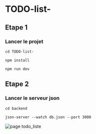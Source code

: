 # TODO-list-

## Etape 1 

### Lancer le projet 

`cd TODO-list-`

`npm install`

`npm run dev`


## Etape 2 

### Lancer le serveur json 

`cd backend `

`json-server --watch db.json --port 3000`


![page todo_liste](https://user-images.githubusercontent.com/114701818/234392567-e0c93b1d-690d-4301-bceb-48e9682d7713.png)
